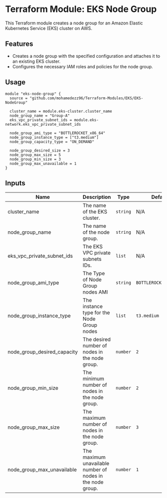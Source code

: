 # Terraform Module: EKS Node Group

This Terraform module creates a node group for an Amazon Elastic Kubernetes Service (EKS) cluster on AWS.

## Features

- Creates a node group with the specified configuration and attaches it to an existing EKS cluster.
- Configures the necessary IAM roles and policies for the node group.

## Usage

```hcl
module "eks-node-group" {
  source = "github.com/mohamedezz96/Terraform-Modules/EKS/EKS-NodeGroup"

  cluster_name = module.eks-cluster.cluster_name
  node_group_name = "Group-A"
  eks_vpc_private_subnet_ids = module.eks-network.eks_vpc_private_subnet_ids

  node_group_ami_type = "BOTTLEROCKET_x86_64"
  node_group_instance_type = ["t3.medium"]
  node_group_capacity_type = "ON_DEMAND"

  node_group_desired_size = 3
  node_group_max_size = 5
  node_group_min_size = 3
  node_group_max_unavailable = 1
}
```
## Inputs

| Name                        | Description                                        | Type          | Default   | Required |
|-----------------------------|----------------------------------------------------|---------------|-----------|:--------:|
| cluster_name                | The name of the EKS cluster.                       | `string`      |    N/A       |   yes    |
| node_group_name             | The name of the node group.                        | `string`      |    N/A     |   yes    |
| eks_vpc_private_subnet_ids  | The EKS VPC private subnets IDs.                   | `list`        |    N/A    |  yes     |
| node_group_ami_type         | The Type of Node Group nodes AMI                   | `string`      | `BOTTLEROCKET_x86_64`|   No    |
| node_group_instance_type    | The instance type for the Node Group nodes         | `list`        | `t3.medium`          |   No    |
| node_group_desired_capacity | The desired number of nodes in the node group.     | `number`      |   `2`        |   No    |
| node_group_min_size         | The minimum number of nodes in the node group.     | `number`      |   `2`        |   No    |
| node_group_max_size         | The maximum number of nodes in the node group.     | `number`      |    `3`       |   No    |
| node_group_max_unavailable  | The maximum unavailable number of nodes in the node group. | `number` | `1` |   No     |



